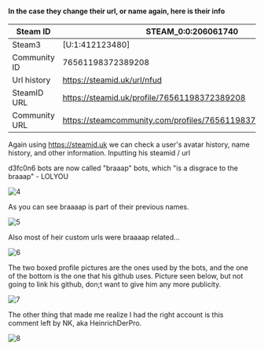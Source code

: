 #### In the case they change their url, or name again, here is their info
Steam ID | STEAM_0:0:206061740
----- | -----
Steam3 | [U:1:412123480]
Community ID | 76561198372389208
Url history | https://steamid.uk/url/nfud
SteamID URL | https://steamid.uk/profile/76561198372389208
Community URL | https://steamcommunity.com/profiles/76561198372389208[/quote]

Again using https://steamid.uk we can check a user's avatar history, name history, and other information.
Inputting his steamid / url 


d3fc0n6 bots are now called "braaap" bots, which "is a disgrace to the braaap" - LOLYOU

![4](https://user-images.githubusercontent.com/42129397/127077920-6ecee8ec-7c3a-4863-9f3e-0ce98f828344.png)


As you can see braaaap is part of their previous names.

![5](https://user-images.githubusercontent.com/42129397/127077945-28c56a2b-be9d-40f4-b4d8-025cf98835b3.png)


Also most of heir custom urls were braaaap related...

![6](https://user-images.githubusercontent.com/42129397/127077951-a2f1d76c-f5d7-4d17-aca6-a3d8a99075a5.png)


The two boxed profile pictures are the ones used by the bots, and the one of the bottom is the one that his github uses. Picture seen below, but not going to link his github, don;t want to give him any more publicity.

![7](https://user-images.githubusercontent.com/42129397/127077955-47e99dde-0c22-4f55-a056-4cbbce690bfe.png)


The other thing that made me realize I had the right account is this comment left by NK, aka HeinrichDerPro.

![8](https://user-images.githubusercontent.com/42129397/127077963-45867b59-df44-404b-9ab2-b5ea8e45a403.png)
